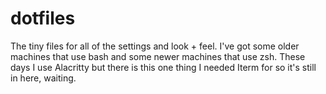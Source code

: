 # dotfiles
The tiny files for all of the settings and look + feel.
I've got some older machines that use bash and some newer machines that use zsh.
These days I use Alacritty but there is this one thing I needed Iterm for so it's still in here, waiting.
